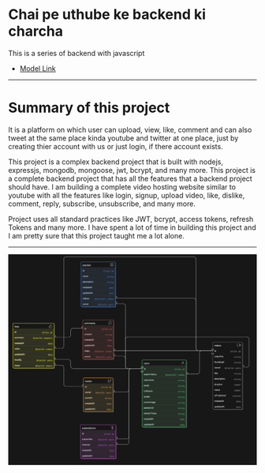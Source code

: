 # Chai pe uthube ke backend ki charcha

This is a series of backend with javascript
- [Model Link](https://app.eraser.io/workspace/GxCpylqbaed14UGyyjnS?origin=share)

---
# Summary of this project

It is a platform on which user can upload, view, like, comment and can also tweet at the same place kinda youtube and twitter at one place, just by creating thier account with us or just login, if there account exists.

This project is a complex backend project that is built with nodejs, expressjs, mongodb, mongoose, jwt, bcrypt, and many more. This project is a complete backend project that has all the features that a backend project should have.
I am building a complete video hosting website similar to youtube with all the features like login, signup, upload video, like, dislike, comment, reply, subscribe, unsubscribe, and many more.

Project uses all standard practices like JWT, bcrypt, access tokens, refresh Tokens and many more. I have spent a lot of time in building this project and I am pretty sure that this project taught me a lot alone.

---

![alt text](/Uthube%20Models.png)
